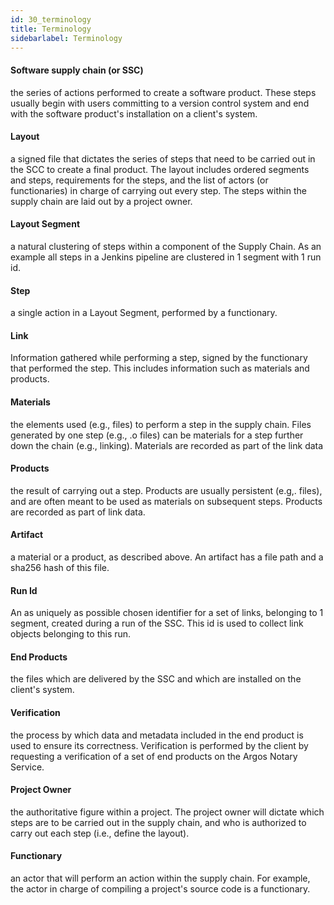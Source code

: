 ```yaml
---
id: 30_terminology
title: Terminology
sidebarlabel: Terminology
---
```


#### Software supply chain (or SSC)
the series of actions performed to create a software product. These steps usually begin with users committing to a version control system and end with the software product's installation on a client's system.
#### Layout
a signed file that dictates the series of steps that need to be carried out in the SCC to create a final product. The layout includes ordered segments and steps, requirements for the steps, and the list of actors (or functionaries) in charge of carrying out every step. The steps within the supply chain are laid out by a project owner.
#### Layout Segment
a natural clustering of steps within a component of the Supply Chain. As an example all steps in a Jenkins pipeline are clustered in 1 segment with 1 run id.
#### Step
a single action in a Layout Segment, performed by a functionary.
#### Link
Information gathered while performing a step, signed by the functionary that performed the step. This includes information such as materials and products.
#### Materials
the elements used (e.g., files) to perform a step in the supply chain. Files generated by one step (e.g., .o files) can be materials for a step further down the chain (e.g., linking). Materials are recorded as part of the link data
#### Products
the result of carrying out a step. Products are usually persistent (e.g,. files), and are often meant to be used as materials on subsequent steps. Products are recorded as part of link data.
#### Artifact
a material or a product, as described above. An artifact has a file path and a sha256 hash of this file.
#### Run Id
An as uniquely as possible chosen identifier for a set of links, belonging to 1 segment, created during a run of the SSC. This id is used to collect link objects belonging to this run.
#### End Products
the files which are delivered by the SSC and which are installed on the client's system.
#### Verification
the process by which data and metadata included in the end product is used to ensure its correctness. Verification is performed by the client by requesting a verification of a set of end products on the Argos Notary Service.
#### Project Owner
the authoritative figure within a project. The project owner will dictate which steps are to be carried out in the supply chain, and who is authorized to carry out each step (i.e., define the layout).
#### Functionary
an actor that will perform an action within the supply chain. For example, the actor in charge of compiling a project's source code is a functionary.

